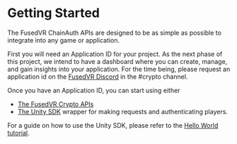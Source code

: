 # Getting Started

The FusedVR ChainAuth APIs are designed to be as simple as possible to integrate into any game or application. 

First you will need an Application ID for your project. As the next phase of this project, we intend to have a dashboard where you can create, manage, and gain insights into your application. For the time being, please request an application id on the [FusedVR Discord](https://discord.com/invite/rV8fEAmG5B) in the #crypto channel. 

Once you have an Application ID, you can start using either 
- <a href="https://api-crypto.fusedvr.com" target="_blank">The FusedVR Crypto APIs</a> 
- <a href="https://github.com/FusedVR/web3-unity-sdk" target="_blank">The Unity SDK</a> wrapper for making requests and authenticating players. 

For a guide on how to use the Unity SDK, please refer to the [Hello World tutorial]("/docs/tutorials/helloworld/"). 

